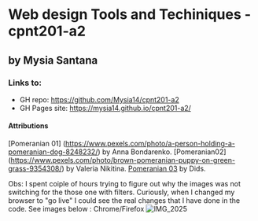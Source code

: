 #  Web design Tools and Techiniques - cpnt201-a2
## by Mysia Santana

### Links to:
* GH repo: https://github.com/Mysia14/cpnt201-a2
* GH Pages site:  https://mysia14.github.io/cpnt201-a2/



#### Attributions 
[Pomeranian 01] (https://www.pexels.com/photo/a-person-holding-a-pomeranian-dog-8248232/) by Anna Bondarenko.
[Pomeranian02] (https://www.pexels.com/photo/brown-pomeranian-puppy-on-green-grass-9354308/) by Valeria Nikitina.
[Pomeranian 03](https://www.pexels.com/photo/photo-of-a-white-pomeranian-puppy-2694561/) by Dids.

Obs:
I spent coiple of hours trying to figure out why the images was not switching for the those one with filters. Curiously, when I changed my browser to "go live" I could see the real changes that I have done in the code.
See images below : Chrome/Firefox 
![IMG_2025](https://user-images.githubusercontent.com/80990809/136121072-6fc1c79c-1a93-4e23-955d-db7dbc1a88d4.JPG)
